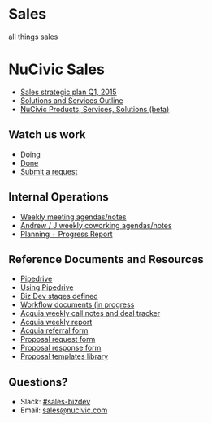 # Sales
all things sales
# NuCivic Sales


* [Sales strategic plan Q1, 2015](https://docs.google.com/a/nuams.co/document/d/15WGN8DCRAXhogIhq0E727wG_2bouNW4T5zJUnHqyVgs/edit)
* [Solutions and Services Outline](https://docs.google.com/a/nuams.co/document/d/1ek0ya341ABlcl49CYnyg0wrofIHosWg5ryVJm6AE2JU/edit#heading=h.dnwh8tfujk04)
* [NuCivic Products, Services, Solutions (beta)](https://docs.google.com/a/nuams.co/document/d/1l0tqzJf2FHGGXetv5K9OGcQqszG2KUEGuh9cnysxDC0/edit#heading=h.dnwh8tfujk04)

## Watch us work
* [Doing](https://github.com/NuCivic/sales/issues) 
* [Done](https://github.com/NuCivic/sales/issues?q=is%3Aissue+is%3Aclosed)
* [Submit a request](https://github.com/NuCivic/sales/issues/new)

## Internal Operations
* [Weekly meeting agendas/notes](https://docs.google.com/a/nuams.co/document/d/1Q0uWVLBaLJWCI05_vF0kKyM0YMQJuySjo82f0zecobI/edit)
* [Andrew / J weekly coworking agendas/notes](https://docs.google.com/a/nuams.co/document/d/1kLdyJ4gUYyexVD4SlaDlLTgRFRG5umJz-Mr6Aa8PaN8/edit)
* [Planning + Progress Report](https://docs.google.com/a/nuams.co/spreadsheet/ccc?key=0AsjxWWxaUy2BdFE2QzBoLUplZnN1NmxHSURRMlVaNnc#gid=5)

## Reference Documents and Resources
* [Pipedrive](https://app.pipedrive.com/pipeline/4/user/263657)
* [Using Pipedrive](https://drive.google.com/drive/u/2/#folders/0B1Z4HMI7C1J9alI1OHEzcS1LOVE/0B-nu2kYrx79_eDRGR2UxOTlSUmM/0B-nu2kYrx79_MENjN3BQdzdQdDg/0B-nu2kYrx79_UXd3ZDV5MEo1M1U/0B8jxWWxaUy2BUmpfUlBsWVJwN0U/0B8jxWWxaUy2BYWtxWTNCaktMWjQ)
* [Biz Dev stages defined](https://docs.google.com/a/nuams.co/spreadsheets/d/1ZNhy_Q7jhNB3NTQJJYgYb5JwL8PW6H2O-wgn_AL9OYo/edit#gid=0)
* [Workflow documents (in progress](https://docs.google.com/a/nuams.co/spreadsheets/d/1lnLxxEb7oAxq24fcsCBR94xt5vZNpyd72gqkXJ0s6OI/edit#gid=1875393439)
* [Acquia weekly call notes and deal tracker](https://docs.google.com/a/nuams.co/document/d/19yZ1kSUFjyjMbZNWNzeuCgcmzClVxxejqQZJVe2uIKg/edit)
* [Acquia weekly report](https://docs.google.com/a/nuams.co/document/d/1oYPugvVsDH5UikNzUQvMCdmmJtjmeJFjjlFWfOv7nTU/edit)
* [Acquia referral form](http://go.acquia.com/deal-reg.html)
* [Proposal request form](https://docs.google.com/a/nuams.co/forms/d/1_ZcocREM1mLSE1gQ1n3FxoPW-GP6UYLzyVHXUoWiew0/edit)
* [Proposal response form](https://docs.google.com/a/nuams.co/spreadsheet/ccc?key=0AsjxWWxaUy2BdHBWX2l1Wms5SWE2M05WSzIzWHVCSnc#gid=0)
* [Proposal templates library](  )

## Questions?
* Slack: [#sales-bizdev](https://nucivic.slack.com/messages/sales-bizdev/)
* Email: [sales@nucivic.com](mailto:sales@nucivic.com)



